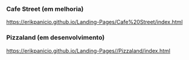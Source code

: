 ### Cafe Street (em melhoria)
https://erikpanicio.github.io/Landing-Pages/Cafe%20Street/index.html

### Pizzaland (em desenvolvimento)
https://erikpanicio.github.io/Landing-Pages//Pizzaland/index.html
